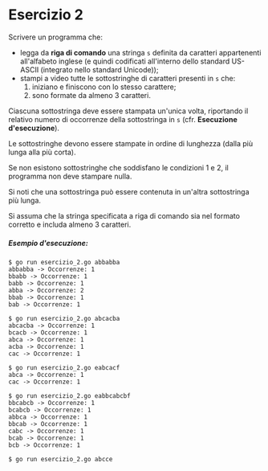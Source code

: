 # Esercizio 2

Scrivere un programma che:
* legga da **riga di comando** una stringa `s` definita da caratteri
  appartenenti all'alfabeto inglese (e quindi codificati all'interno dello
  standard US-ASCII (integrato nello standard Unicode));
* stampi a video tutte le sottostringhe di caratteri presenti in `s`
  che:
  1. iniziano e finiscono con lo stesso carattere;
  2. sono formate da almeno 3 caratteri.

Ciascuna sottostringa deve essere stampata un'unica volta, riportando il
relativo numero di occorrenze della sottostringa in `s` (cfr.
**Esecuzione d'esecuzione**).

Le sottostringhe devono essere stampate in ordine di lunghezza (dalla
più lunga alla più corta).

Se non esistono sottostringhe che soddisfano le condizioni 1 e 2, il
programma non deve stampare nulla.

Si noti che una sottostringa può essere contenuta in un'altra
sottostringa più lunga.

Si assuma che la stringa specificata a riga di comando sia nel formato
corretto e includa almeno 3 caratteri. 

##### Esempio d'esecuzione:

```text
$ go run esercizio_2.go abbabba
abbabba -> Occorrenze: 1
bbabb -> Occorrenze: 1
babb -> Occorrenze: 1
abba -> Occorrenze: 2
bbab -> Occorrenze: 1
bab -> Occorrenze: 1

$ go run esercizio_2.go abcacba
abcacba -> Occorrenze: 1
bcacb -> Occorrenze: 1
abca -> Occorrenze: 1
acba -> Occorrenze: 1
cac -> Occorrenze: 1

$ go run esercizio_2.go eabcacf
abca -> Occorrenze: 1
cac -> Occorrenze: 1

$ go run esercizio_2.go eabbcabcbf
bbcabcb -> Occorrenze: 1
bcabcb -> Occorrenze: 1
abbca -> Occorrenze: 1
bbcab -> Occorrenze: 1
cabc -> Occorrenze: 1
bcab -> Occorrenze: 1
bcb -> Occorrenze: 1

$ go run esercizio_2.go abcce

```